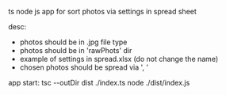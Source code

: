 ts node js app for sort photos via settings in spread sheet

desc:
- photos should be in .jpg file type
- photos should be in 'rawPhots' dir
- example of settings in spread.xlsx (do not change the name)
- chosen photos should be spread via ', '

app start:
tsc --outDir dist ./index.ts
node ./dist/index.js
